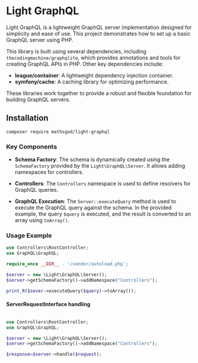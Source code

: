 # Light GraphQL

Light GraphQL is a lightweight GraphQL server implementation designed for simplicity and ease of use. This project demonstrates how to set up a basic GraphQL server using PHP.

This library is built using several dependencies, including `thecodingmachine/graphqlite`, which provides annotations and tools for creating GraphQL APIs in PHP. Other key dependencies include:

- **league/container**: A lightweight dependency injection container.
- **symfony/cache**: A caching library for optimizing performance.

These libraries work together to provide a robust and flexible foundation for building GraphQL servers.

## Installation

```
composer require mathsgod/light-graphql
```

### Key Components

- **Schema Factory**: The schema is dynamically created using the `SchemaFactory` provided by the `Light\GraphQL\Server`. It allows adding namespaces for controllers.
- **Controllers**: The `Controllers` namespace is used to define resolvers for GraphQL queries.

- **GraphQL Execution**: The `Server::executeQuery` method is used to execute the GraphQL query against the schema. In the provided example, the query `$query` is executed, and the result is converted to an array using `toArray()`.

### Usage Example


```php
use Controllers\RootController;
use GraphQL\GraphQL;

require_once __DIR__ . '/vendor/autoload.php';

$server = new \Light\GraphQL\Server();
$server->getSchemaFactory()->addNamespace("Controllers");

print_R($sever->executeQuery($query)->toArray());
```


#### ServerRequestInterface handling

```php

use Controllers\RootController;
use GraphQL\GraphQL;

$server = new \Light\GraphQL\Server();
$server->getSchemaFactory()->addNamespace("Controllers");

$response=$server->handle($request);
